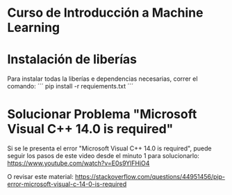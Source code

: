 # Curso de Introducción a Machine Learning

# Instalación de liberías
Para instalar todas la liberías e dependencias necesarias, correr el comando:
´´´
pip install -r requiements.txt
´´´ 

# Solucionar Problema "Microsoft Visual C++ 14.0 is required"
Si se le presenta el error "Microsoft Visual C++ 14.0 is required", puede seguir los pasos de este video desde el minuto 1 para solucionarlo:
https://www.youtube.com/watch?v=E0s9YlFHiO4

O revisar este material:
https://stackoverflow.com/questions/44951456/pip-error-microsoft-visual-c-14-0-is-required

